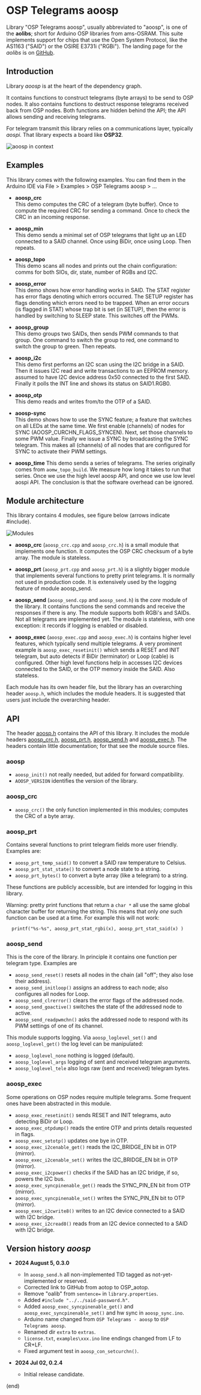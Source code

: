 # OSP Telegrams aoosp

Library "OSP Telegrams aoosp", usually abbreviated to "aoosp",
is one of the **aolibs**; short for Arduino OSP libraries from ams-OSRAM.
This suite implements support for chips that use the Open System Protocol, 
like the AS1163 ("SAID") or the OSIRE E3731i ("RGBi").
The landing page for the _aolibs_ is on 
[GitHub](https://github.com/ams-OSRAM-Group/OSP_aotop).


## Introduction

Library _aoosp_ is at the heart of the dependency graph.

It contains functions to construct telegrams (byte arrays) to be send to OSP nodes.
It also contains functions to destruct response telegrams received back from OSP nodes.
Both functions are hidden behind the API; the API allows sending and receiving telegrams.

For telegram transmit this library relies on a communications layer, typically _aospi_.
That library expects a board like **OSP32**.

![aoosp in context](extras/aolibs-aoosp.drawio.png)


## Examples

This library comes with the following examples.
You can find them in the Arduino IDE via 
File > Examples > OSP Telegrams aoosp > ...

- **aoosp_crc**  
  This demo computes the CRC of a telegram (byte buffer).
  Once to compute the required CRC for sending a command.
  Once to check the CRC in an incoming response.

- **aoosp_min**  
  This demo sends a minimal set of OSP telegrams that light up an LED
  connected to a SAID channel. Once using BiDir, once using Loop.
  Then repeats.

- **aoosp_topo**   
  This demo scans all nodes and prints out the chain configuration:
  comms for both SIOs, dir, state, number of RGBs and I2C.

- **aoosp_error**  
  This demo shows how error handling works in SAID. The STAT register has 
  error flags denoting which errors occurred. The SETUP register has flags
  denoting which errors need to be trapped. When an error occurs 
  (is flagged in STAT) whose trap bit is set (in SETUP), then the error
  is handled by switching to SLEEP state. This switches off the PWMs. 

- **aoosp_group**  
  This demo groups two SAIDs, then sends PWM commands to that group.
  One command to switch the group to red, one command to switch the 
  group to green. Then repeats.

- **aoosp_i2c**   
  This demo first performs an I2C scan using the I2C bridge in a SAID.
  Then it issues I2C read and write transactions to an EEPROM memory.
  assumed to have I2C device address 0x50 connected to the first SAID.
  Finally it polls the INT line and shows its status on SAID1.RGB0.

- **aoosp_otp**   
  This demo reads and writes from/to the OTP of a SAID.

- **aoosp-sync**  
  This demo shows how to use the SYNC feature; a feature that switches on all 
  LEDs at the same time. We first enable (channels) of nodes for SYNC
  (AOOSP_CURCHN_FLAGS_SYNCEN). Next, set those channels to some PWM value.
  Finally we issue a SYNC by broadcasting the SYNC telegram. This makes
  all (channels) of all nodes that are configured for SYNC to activate their
  PWM settings.

- **aoosp_time**
  This demo sends a series of telegrams. The series originally comes from 
  `aomw_topo_build`. We measure how long it takes to run that series.
  Once we use the high level aoosp API, and once we use low level aospi API.
  The conclusion is that the software overhead can be ignored.


## Module architecture

This library contains 4 modules, see figure below (arrows indicate #include).

![Modules](extras/modules.drawio.png)

- **aoosp_crc** (`aoosp_crc.cpp` and `aoosp_crc.h`) is a small module that implements 
  one function. It computes the OSP CRC checksum of a byte array. The module is stateless.
  
- **aoosp_prt** (`aoosp_prt.cpp` and `aoosp_prt.h`) is a slightly bigger module that implements 
  several functions to pretty print telegrams. It is normally not used in production code.
  It is extensively used by the logging feature of module aoosp_send.

- **aoosp_send** (`aoosp_send.cpp` and `aoosp_send.h`) is the _core_ module of the library.
  It contains functions the send commands and receive the responses if there is any.
  The module supports both RGBi's and SAIDs. Not all telegrams are implemented yet.
  The module is stateless, with one exception: it records if logging is enabled or disabled.

- **aoosp_exec** (`aoosp_exec.cpp` and `aoosp_exec.h`) is contains higher level features, 
  which typically send multiple telegrams. A very prominent example is `aoosp_exec_resetinit()`
  which sends a RESET and INIT telegram, but auto detects if BiDir (terminator) or 
  Loop (cable) is configured. Other high level functions help in accesses I2C devices 
  connected to the SAID, or the OTP memory inside the SAID. Also stateless.
   
Each module has its own header file, but the library has an overarching header `aoosp.h`,
which includes the module headers. It is suggested that users just include the overarching 
header.


## API

The header [aoosp.h](src/aoosp.h) contains the API of this library.
It includes the module headers [aoosp_crc.h](src/aoosp_crc.h), [aoosp_prt.h](src/aoosp_prt.h), 
[aoosp_send.h](src/aoosp_send.h) and [aoosp_exec.h](src/aoosp_exec.h).
The headers contain little documentation; for that see the module source files. 


### aoosp

- `aoosp_init()` not really needed, but added for forward compatibility.
- `AOOSP_VERSION`  identifies the version of the library.


### aoosp_crc

- `aoosp_crc()` the only function implemented in this modules; computes the CRC of a byte array.


### aoosp_prt

Contains several functions to print telegram fields more user friendly. Examples are:

- `aoosp_prt_temp_said()` to convert a SAID raw temperature to Celsius.
- `aoosp_prt_stat_state()` to convert a node state to a string.
- `aoosp_prt_bytes()` to convert a byte array (like a telegram) to a string.

These functions are publicly accessible, but are intended for logging in this library.

Warning: pretty print functions that return a `char *` all use the same global 
character buffer  for returning the string. This means that only _one_ such function 
can be used at a time. For example this will not work: 
```
  printf("%s-%s", aoosp_prt_stat_rgbi(x), aoosp_prt_stat_said(x) )
```


### aoosp_send

This is the core of the library. In principle it contains one function per telegram type.
Examples are

- `aoosp_send_reset()` resets all nodes in the chain (all "off"; they also lose their address).
- `aoosp_send_initloop()` assigns an address to each node; also configures all nodes for Loop.
- `aoosp_send_clrerror()` clears the error flags of the addressed node.
- `aoosp_send_goactive()` switches the state of the addressed node to active.
- `aoosp_send_readpwmchn()`  asks the addressed node to respond with its PWM settings of one of its channel.

This module supports logging. 
Via `aoosp_loglevel_set()` and `aoosp_loglevel_get()` the log level can be manipulated:

- `aoosp_loglevel_none` nothing is logged (default).
- `aoosp_loglevel_args` logging of sent and received telegram arguments.
- `aoosp_loglevel_tele` also logs raw (sent and received) telegram bytes.


### aoosp_exec

Some operations on OSP nodes require multiple telegrams.
Some frequent ones have been abstracted in this module.

- `aoosp_exec_resetinit()`         sends RESET and INIT telegrams, auto detecting BiDir or Loop.
- `aoosp_exec_otpdump()`           reads the entire OTP and prints details requested in flags.
- `aoosp_exec_setotp()`            updates one bye in OTP.
- `aoosp_exec_i2cenable_get()`     reads the I2C_BRIDGE_EN bit in OTP (mirror).
- `aoosp_exec_i2cenable_set()`     writes the I2C_BRIDGE_EN bit in OTP (mirror).
- `aoosp_exec_i2cpower()`          checks if the SAID has an I2C bridge, if so, powers the I2C bus.
- `aoosp_exec_syncpinenable_get()` reads the SYNC_PIN_EN bit from OTP (mirror).
- `aoosp_exec_syncpinenable_set()` writes the SYNC_PIN_EN bit to OTP (mirror).
- `aoosp_exec_i2cwrite8()`         writes to an I2C device connected to a SAID with I2C bridge.
- `aoosp_exec_i2cread8()`          reads from an I2C device connected to a SAID with I2C bridge.


## Version history _aoosp_

- **2024 August 5, 0.3.0**  
  - In `aoosp_send.h` all non-implemented TID tagged as not-yet-implemented or reserved.
  - Corrected link to GitHub from aotop to OSP_aotop.
  - Remove "oalib" from `sentence=` in `library.properties`.
  - Added `#include "../../said-password.h"`.
  - Added `aoosp_exec_syncpinenable_get()` and `aoosp_exec_syncpinenable_set()` and hw sync in `aoosp_sync.ino`.
  - Arduino name changed from `OSP Telegrams - aoosp` to `OSP Telegrams aoosp`.
  - Renamed dir `extra` to `extras`.
  - `license.txt`, `examples\xxx.ino` line endings changed from LF to CR+LF.
  - Fixed argument test in `aoosp_con_setcurchn()`.

- **2024 Jul 02, 0.2.4**  
  - Initial release candidate.


(end)

